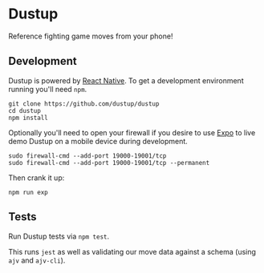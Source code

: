 # Dustup

Reference fighting game moves from your phone!

## Development

Dustup is powered by [React Native](https://facebook.github.io/react-native/).
To get a development environment running you'll need `npm`.

```
git clone https://github.com/dustup/dustup
cd dustup
npm install
```

Optionally you'll need to open your firewall if you desire to use [Expo](https://expo.io/) to live demo Dustup on a mobile device during development.

```
sudo firewall-cmd --add-port 19000-19001/tcp
sudo firewall-cmd --add-port 19000-19001/tcp --permanent
```

Then crank it up:

```
npm run exp
```

## Tests

Run Dustup tests via `npm test`.

This runs `jest` as well as validating our move data against a schema (using `ajv` and `ajv-cli`).
